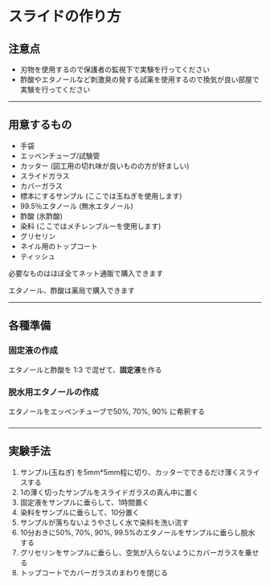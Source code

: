 # スライドの作り方


## 注意点

- 刃物を使用するので保護者の監視下で実験を行ってください
- 酢酸やエタノールなど刺激臭の発する試薬を使用するので換気が良い部屋で実験を行ってください

---
## 用意するもの
- 手袋
- エッペンチューブ/試験管 
- カッター (図工用の切れ味が良いものの方が好ましい)
- スライドガラス
- カバーガラス
- 標本にするサンプル (ここでは玉ねぎを使用します)
- 99.5％エタノール (無水エタノール)
- 酢酸 (氷酢酸)
- 染料 (ここではメチレンブルーを使用します)
- グリセリン
- ネイル用のトップコート
- ティッシュ


必要なものはほぼ全てネット通販で購入できます

エタノール、酢酸は薬局で購入できます

---

## 各種準備

### 固定液の作成
エタノールと酢酸を 1:3 で混ぜて、**固定液**を作る

###  脱水用エタノールの作成
エタノールをエッペンチューブで50%, 70%, 90% に希釈する

### 

---

## 実験手法

1. サンプル(玉ねぎ) を5mm*5mm程に切り、カッターでできるだけ薄くスライスする
2. 1の薄く切ったサンプルをスライドガラスの真ん中に置く
3. 固定液をサンプルに垂らして、1時間置く
4. 染料をサンプルに垂らして、10分置く
5. サンプルが落ちないようやさしく水で染料を洗い流す
5. 10分おきに50%, 70%, 90%, 99.5%のエタノールをサンプルに垂らし脱水する
6. グリセリンをサンプルに垂らし、空気が入らないようにカバーガラスを乗せる
7. トップコートでカバーガラスのまわりを閉じる
